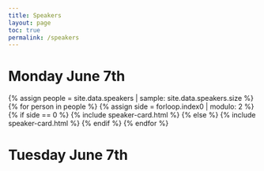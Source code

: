 ```yaml
---
title: Speakers
layout: page
toc: true
permalink: /speakers
---
```

# Monday June 7th
{% assign people = site.data.speakers | sample: site.data.speakers.size %}
{% for person in people %}
  {% assign side = forloop.index0 | modulo: 2 %}
    {% if side == 0 %}
      {% include speaker-card.html %}
    {% else %}
      {% include speaker-card.html %}
    {% endif %}
{% endfor %}

# Tuesday June 7th
  

